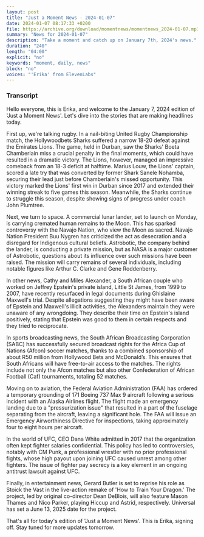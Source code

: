 ```yaml
---
layout: post
title: "Just a Moment News - 2024-01-07"
date: 2024-01-07 08:17:33 +0200
file: https://archive.org/download/momentnews/momentnews_2024-01-07.mp3
summary: "News for 2024-01-07"
description: "Take a moment and catch up on January 7th, 2024's news."
duration: "240"
length: "04:00"
explicit: "no"
keywords: "moment, daily, news"
block: "no"
voices: "'Erika' from ElevenLabs"
---
```


### Transcript

Hello everyone, this is Erika, and welcome to the January 7, 2024 edition of 'Just a Moment News'. Let's dive into the stories that are making headlines today.

First up, we're talking rugby. In a nail-biting United Rugby Championship match, the Hollywoodbets Sharks suffered a narrow 18-20 defeat against the Emirates Lions. The game, held in Durban, saw the Sharks' Boeta Chamberlain miss a crucial penalty in the final moments, which could have resulted in a dramatic victory. The Lions, however, managed an impressive comeback from an 18-3 deficit at halftime. Marius Louw, the Lions' captain, scored a late try that was converted by former Shark Sanele Nohamba, securing their lead just before Chamberlain's missed opportunity. This victory marked the Lions' first win in Durban since 2017 and extended their winning streak to five games this season. Meanwhile, the Sharks continue to struggle this season, despite showing signs of progress under coach John Plumtree.

Next, we turn to space. A commercial lunar lander, set to launch on Monday, is carrying cremated human remains to the Moon. This has sparked controversy with the Navajo Nation, who view the Moon as sacred. Navajo Nation President Buu Nygren has criticized the act as desecration and a disregard for Indigenous cultural beliefs. Astrobotic, the company behind the lander, is conducting a private mission, but as NASA is a major customer of Astrobotic, questions about its influence over such missions have been raised. The mission will carry remains of several individuals, including notable figures like Arthur C. Clarke and Gene Roddenberry.

In other news, Cathy and Miles Alexander, a South African couple who worked on Jeffrey Epstein's private island, Little St James, from 1999 to 2007, have recently resurfaced in legal documents during Ghislaine Maxwell's trial. Despite allegations suggesting they might have been aware of Epstein and Maxwell's illicit activities, the Alexanders maintain they were unaware of any wrongdoing. They describe their time on Epstein's island positively, stating that Epstein was good to them in certain respects and they tried to reciprocate.

In sports broadcasting news, the South African Broadcasting Corporation (SABC) has successfully secured broadcast rights for the Africa Cup of Nations (Afcon) soccer matches, thanks to a combined sponsorship of about R50 million from Hollywood Bets and McDonald’s. This ensures that South Africans will have free-to-air access to the matches. The rights include not only the Afcon matches but also other Confederation of African Football (Caf) tournaments, totaling 52 matches.

Moving on to aviation, the Federal Aviation Administration (FAA) has ordered a temporary grounding of 171 Boeing 737 Max 9 aircraft following a serious incident with an Alaska Airlines flight. The flight made an emergency landing due to a "pressurization issue" that resulted in a part of the fuselage separating from the aircraft, leaving a significant hole. The FAA will issue an Emergency Airworthiness Directive for inspections, taking approximately four to eight hours per aircraft.

In the world of UFC, CEO Dana White admitted in 2017 that the organization often kept fighter salaries confidential. This policy has led to controversies, notably with CM Punk, a professional wrestler with no prior professional fights, whose high payout upon joining UFC caused unrest among other fighters. The issue of fighter pay secrecy is a key element in an ongoing antitrust lawsuit against UFC.

Finally, in entertainment news, Gerard Butler is set to reprise his role as Stoick the Vast in the live-action remake of 'How to Train Your Dragon.' The project, led by original co-director Dean DeBlois, will also feature Mason Thames and Nico Parker, playing Hiccup and Astrid, respectively. Universal has set a June 13, 2025 date for the project.

That's all for today's edition of 'Just a Moment News'. This is Erika, signing off. Stay tuned for more updates tomorrow.
